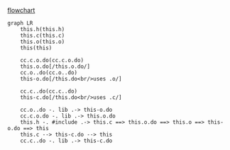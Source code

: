 [flowchart](https://mermaid-js.github.io/mermaid/#/flowchart)

```mermaid
graph LR
	this.h(this.h)
	this.c(this.c)
	this.o(this.o)
	this(this)
	
	cc.c.o.do(cc.c.o.do)
	this.o.do[/this.o.do/]
	cc.o..do(cc.o..do)
	this-o.do[/this.do<br/>uses .o/]

	cc.c..do(cc.c..do)
	this-c.do[/this.do<br/>uses .c/]

	cc.o..do -. lib .-> this-o.do
	cc.c.o.do -. lib .-> this.o.do
	this.h -. #include .-> this.c ==> this.o.do ==> this.o ==> this-o.do ==> this
	this.c --> this-c.do --> this
	cc.c..do -. lib .-> this-c.do
```
